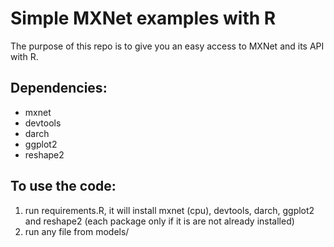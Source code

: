 # Simple MXNet examples with R 
The purpose of this repo is to give you an easy access to MXNet and its API with R.

## Dependencies:

* mxnet
* devtools
* darch
* ggplot2
* reshape2

## To use the code:

1. run requirements.R, it will install mxnet (cpu), devtools, darch, ggplot2 and reshape2 (each package only if it is are not already installed)
2. run any file from models/

